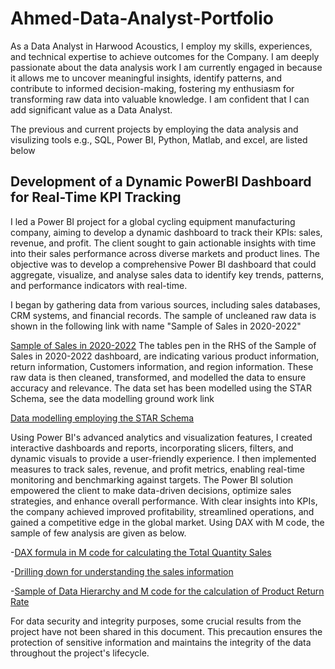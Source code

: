 # Ahmed-Data-Analyst-Portfolio

As a Data Analyst in Harwood Acoustics, I employ my skills, experiences, and technical expertise to achieve outcomes for the Company. I am deeply passionate about the data analysis work I am currently engaged in because it allows me to uncover meaningful insights, identify patterns, and contribute to informed decision-making, fostering my enthusiasm for transforming raw data into valuable knowledge. I am confident that I can add significant value as a Data Analyst. 

The previous and current projects by employing the data analysis and visulizing tools e.g., SQL, Power BI, Python, Matlab, and excel, are listed below

## Development of a Dynamic PowerBI Dashboard for Real-Time KPI Tracking 

I led a Power BI project for a global cycling equipment manufacturing company, aiming to develop a dynamic dashboard to track their KPIs: sales, revenue, and profit. The client sought to gain actionable insights with time into their sales performance across diverse markets and product lines. The objective was to develop a comprehensive Power BI dashboard that could aggregate, visualize, and analyse sales data to identify key trends, patterns, and performance indicators with real-time.

I began by gathering data from various sources, including sales databases, CRM systems, and financial records. The sample of uncleaned raw data is shown in the following link with name "Sample of Sales in 2020-2022" 

[Sample of Sales in 2020-2022](Raw-data.jpeg)
The tables pen in the RHS of the Sample of Sales in 2020-2022 dashboard, are indicating various product information, return information, Customers information, and region information. These raw data is then cleaned, transformed, and modelled the data to ensure accuracy and relevance. The data set has been modelled using the STAR Schema, see the data modelling ground work link 

[Data modelling employing the STAR Schema](Screenshot-2024-05-29-230036.jpeg)

Using Power BI's advanced analytics and visualization features, I created interactive dashboards and reports, incorporating slicers, filters, and dynamic visuals to provide a user-friendly experience. I then implemented measures to track sales, revenue, and profit metrics, enabling real-time monitoring and benchmarking against targets. The Power BI solution empowered the client to make data-driven decisions, optimize sales strategies, and enhance overall performance. With clear insights into KPIs, the company achieved improved 
profitability, streamlined operations, and gained a competitive edge in the global market. Using DAX with M code, the sample of few analysis are given as below.

-[DAX formula in M code for calculating the Total Quantity Sales](Total-sales.jpeg)

-[Drilling down for understanding the sales information](Drilling-down.jpeg)

-[Sample of Data Hierarchy and M code for the calculation of Product Return Rate](Sample-of-Hiracy-and-M-code.jpeg)

For data security and integrity purposes, some crucial results from the project have not been shared in this document. This precaution ensures the protection of sensitive information and maintains the integrity of the data throughout the project's lifecycle.

